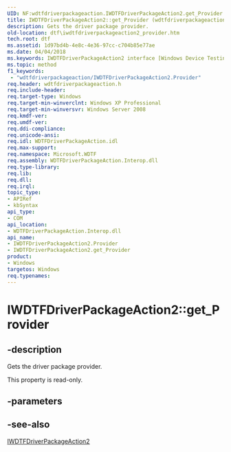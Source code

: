 ```yaml
---
UID: NF:wdtfdriverpackageaction.IWDTFDriverPackageAction2.get_Provider
title: IWDTFDriverPackageAction2::get_Provider (wdtfdriverpackageaction.h)
description: Gets the driver package provider.
old-location: dtf\iwdtfdriverpackageaction2_provider.htm
tech.root: dtf
ms.assetid: 1d97bd4b-4e8c-4e36-97cc-c704b85e77ae
ms.date: 04/04/2018
ms.keywords: IWDTFDriverPackageAction2 interface [Windows Device Testing Framework],Provider property, IWDTFDriverPackageAction2.Provider, IWDTFDriverPackageAction2.get_Provider, IWDTFDriverPackageAction2::Provider, IWDTFDriverPackageAction2::get_Provider, Microsoft.WDTF.IWDTFDriverPackageAction2.Provider, Microsoft::WDTF::IWDTFDriverPackageAction2::Provider, Provider property [Windows Device Testing Framework], Provider property [Windows Device Testing Framework],IWDTFDriverPackageAction2 interface, dtf.iwdtfdriverpackageaction2_provider, get_Provider, wdtfdriverpackageaction/IWDTFDriverPackageAction2::Provider, wdtfdriverpackageaction/IWDTFDriverPackageAction2::get_Provider
ms.topic: method
f1_keywords:
 - "wdtfdriverpackageaction/IWDTFDriverPackageAction2.Provider"
req.header: wdtfdriverpackageaction.h
req.include-header: 
req.target-type: Windows
req.target-min-winverclnt: Windows XP Professional
req.target-min-winversvr: Windows Server 2008
req.kmdf-ver: 
req.umdf-ver: 
req.ddi-compliance: 
req.unicode-ansi: 
req.idl: WDTFDriverPackageAction.idl
req.max-support: 
req.namespace: Microsoft.WDTF
req.assembly: WDTFDriverPackageAction.Interop.dll
req.type-library: 
req.lib: 
req.dll: 
req.irql: 
topic_type:
- APIRef
- kbSyntax
api_type:
- COM
api_location:
- WDTFDriverPackageAction.Interop.dll
api_name:
- IWDTFDriverPackageAction2.Provider
- IWDTFDriverPackageAction2.get_Provider
product:
- Windows
targetos: Windows
req.typenames: 
---
```


# IWDTFDriverPackageAction2::get_Provider


## -description


Gets the driver package provider.

This property is read-only.


## -parameters


## -see-also




<a href="https://docs.microsoft.com/windows-hardware/drivers/ddi/content/wdtfdriverpackageaction/nn-wdtfdriverpackageaction-iwdtfdriverpackageaction2">IWDTFDriverPackageAction2</a>
 

 

